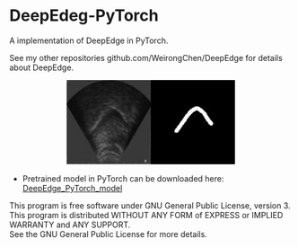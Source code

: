 # DeepEdeg-PyTorch
A implementation of DeepEdge in PyTorch.

See my other repositories github.com/WeirongChen/DeepEdge for details about DeepEdge.

<p align="center"><img src="./figs/img.jpg" width="150"><img src="./figs/label.jpg" width="150"></p>

- Pretrained model in PyTorch can be downloaded here: 
 [DeepEdge_PyTorch_model](https://yaleedu-my.sharepoint.com/:u:/r/personal/wei-rong_chen_yale_edu/Documents/PublicShare/DeepEdge/DeepEdge_PyTorch_model.pth?csf=1&web=1&e=4S9PC9)    

This program is free software under GNU General Public License, version 3.  
This program is distributed WITHOUT ANY FORM of EXPRESS or IMPLIED WARRANTY and ANY SUPPORT.    
See the GNU General Public License for more details.  
